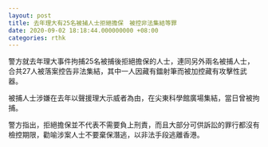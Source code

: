 ```yaml
---
layout: post
title: 去年理大有25名被捕人士拒絕擔保　被控非法集結等罪
date: 2020-09-02 18:18:44.000000000 +08:00
categories: rthk
---
```


警方就去年理大事件拘捕25名被捕後拒絕擔保的人士，連同另外兩名被捕人士，合共27人被落案控告非法集結，其中一人因藏有鐳射筆而被加控藏有攻擊性武器。

被捕人士涉嫌在去年以聲援理大示威者為由，在尖東科學館廣場集結，當日曾被拘捕。

警方指出，拒絕擔保並不代表不需要負上刑責，而且大部分可供訴訟的罪行都沒有檢控期限，勸喻涉案人士不要棄保潛逃，以非法手段逃離香港。

